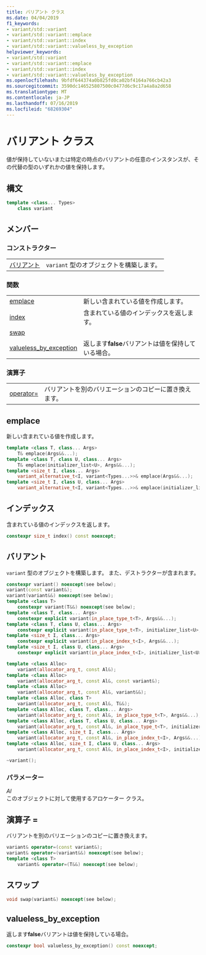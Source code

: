```yaml
---
title: バリアント クラス
ms.date: 04/04/2019
f1_keywords:
- variant/std::variant
- variant/std::variant::emplace
- variant/std::variant::index
- variant/std::variant::valueless_by_exception
helpviewer_keywords:
- variant/std::variant
- variant/std::variant::emplace
- variant/std::variant::index
- variant/std::variant::valueless_by_exception
ms.openlocfilehash: 9bfdf644374a0b825fd0ca02bf4164a766cb42a3
ms.sourcegitcommit: 3590dc146525807500c0477d6c9c17a4a8a2d658
ms.translationtype: MT
ms.contentlocale: ja-JP
ms.lasthandoff: 07/16/2019
ms.locfileid: "68269304"
---
```

# <a name="variant-class"></a>バリアント クラス

値が保持していないまたは特定の時点のバリアントの任意のインスタンスが、その代替の型のいずれかの値を保持します。

## <a name="syntax"></a>構文

```cpp
template <class... Types>
    class variant
```

## <a name="members"></a>メンバー

### <a name="constructors"></a>コンストラクター

|||
|-|-|
|[バリアント](#variant)|`variant` 型のオブジェクトを構築します。|

### <a name="functions"></a>関数

|||
|-|-|
|[emplace](#emplace)|新しい含まれている値を作成します。|
|[index](#index)|含まれている値のインデックスを返します。|
|[swap](#swap)||
|[valueless_by_exception](#emplace)|返します**false**バリアントは値を保持している場合。|

### <a name="operators"></a>演算子

|||
|-|-|
|[operator=](#op_eq)|バリアントを別のバリエーションのコピーに置き換えます。|

## <a name="emplace"></a> emplace

新しい含まれている値を作成します。

```cpp
template <class T, class... Args>
    T& emplace(Args&&...);
template <class T, class U, class... Args>
    T& emplace(initializer_list<U>, Args&&...);
template <size_t I, class... Args>
    variant_alternative_t<I, variant<Types...>>& emplace(Args&&...);
template <size_t I, class U, class... Args>
    variant_alternative_t<I, variant<Types...>>& emplace(initializer_list<U>, Args&&...);
```

## <a name="index"></a> インデックス

含まれている値のインデックスを返します。

```cpp
constexpr size_t index() const noexcept;
```

## <a name="variant"></a> バリアント

`variant` 型のオブジェクトを構築します。 また、デストラクターが含まれます。

```cpp
constexpr variant() noexcept(see below);
variant(const variant&);
variant(variant&&) noexcept(see below);
template <class T>
    constexpr variant(T&&) noexcept(see below);
template <class T, class... Args>
    constexpr explicit variant(in_place_type_t<T>, Args&&...);
template <class T, class U, class... Args>
    constexpr explicit variant(in_place_type_t<T>, initializer_list<U>, Args&&...);
template <size_t I, class... Args>
    constexpr explicit variant(in_place_index_t<I>, Args&&...);
template <size_t I, class U, class... Args>
    constexpr explicit variant(in_place_index_t<I>, initializer_list<U>, Args&&...);

template <class Alloc>
    variant(allocator_arg_t, const Al&);
template <class Alloc>
    variant(allocator_arg_t, const Al&, const variant&);
template <class Alloc>
    variant(allocator_arg_t, const Al&, variant&&);
template <class Alloc, class T>
    variant(allocator_arg_t, const Al&, T&&);
template <class Alloc, class T, class... Args>
    variant(allocator_arg_t, const Al&, in_place_type_t<T>, Args&&...);
template <class Alloc, class T, class U, class... Args>
    variant(allocator_arg_t, const Al&, in_place_type_t<T>, initializer_list<U>, Args&&...);
template <class Alloc, size_t I, class... Args>
    variant(allocator_arg_t, const Al&, in_place_index_t<I>, Args&&...);
template <class Alloc, size_t I, class U, class... Args>
    variant(allocator_arg_t, const Al&, in_place_index_t<I>, initializer_list<U>, Args&&...);

~variant();
```

### <a name="parameters"></a>パラメーター

*Al*\
このオブジェクトに対して使用するアロケーター クラス。

## <a name="op_eq"></a> 演算子 =

バリアントを別のバリエーションのコピーに置き換えます。

```cpp
variant& operator=(const variant&);
variant& operator=(variant&&) noexcept(see below);
template <class T>
    variant& operator=(T&&) noexcept(see below);
```

## <a name="swap"></a> スワップ

```cpp
void swap(variant&) noexcept(see below);
```

## <a name="valueless"></a> valueless_by_exception

返します**false**バリアントは値を保持している場合。

```cpp
constexpr bool valueless_by_exception() const noexcept;
```
